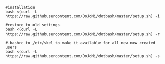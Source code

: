 	
	#installation	
	bash <(curl -L https://raw.githubusercontent.com/DoJoMi/dotbash/master/setup.sh) -i
	
	#restore to old settings	
	bash <(curl -L https://raw.githubusercontent.com/DoJoMi/dotbash/master/setup.sh) -r
	
	#.bashrc to /etc/skel to make it available for all new new created users
	bash <(curl -L https://raw.githubusercontent.com/DoJoMi/dotbash/master/setup.sh) -s
